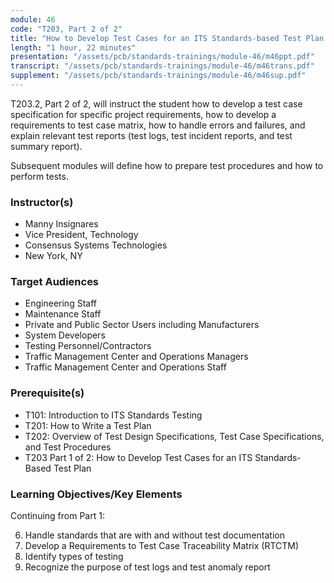 ```yaml
---
module: 46
code: "T203, Part 2 of 2"
title: "How to Develop Test Cases for an ITS Standards-based Test Plan - Part 2 of 2"
length: "1 hour, 22 minutes"
presentation: "/assets/pcb/standards-trainings/module-46/m46ppt.pdf"
transcript: "/assets/pcb/standards-trainings/module-46/m46trans.pdf"
supplement: "/assets/pcb/standards-trainings/module-46/m46sup.pdf"
---
```

T203.2, Part 2 of 2, will instruct the student how to develop a test case specification for specific project requirements, how to develop a requirements to test case matrix, how to handle errors and failures, and explain relevant test reports (test logs, test incident reports, and test summary report).

Subsequent modules will define how to prepare test procedures and how to perform tests.

### Instructor(s)
* Manny Insignares
* Vice President, Technology
* Consensus Systems Technologies
* New York, NY

### Target Audiences
* Engineering Staff
* Maintenance Staff
* Private and Public Sector Users including Manufacturers
* System Developers
* Testing Personnel/Contractors
* Traffic Management Center and Operations Managers
* Traffic Management Center and Operations Staff

### Prerequisite(s)
* T101: Introduction to ITS Standards Testing
* T201: How to Write a Test Plan
* T202: Overview of Test Design Specifications, Test Case Specifications, and Test Procedures
* T203 Part 1 of 2: How to Develop Test Cases for an ITS Standards-Based Test Plan

### Learning Objectives/Key Elements
Continuing from Part 1:

6. Handle standards that are with and without test documentation
7. Develop a Requirements to Test Case Traceability Matrix (RTCTM)
8. Identify types of testing
9. Recognize the purpose of test logs and test anomaly report
